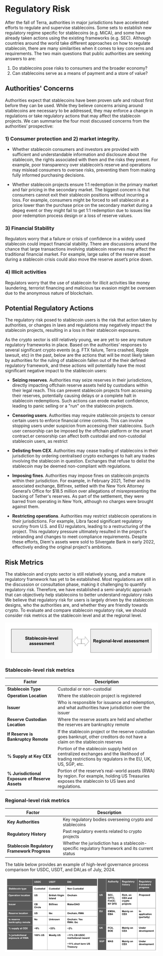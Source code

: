 # Regulatory Risk
After the fall of Terra, authorities in major jurisdictions have accelerated efforts to regulate and supervise stablecoins. Some sets to establish new regulatory regime specific for stablecoins (e.g. MiCA), and some have already taken actions using the existing frameworks (e.g. SEC). Although countries around the world take different approaches on how to regulate stablecoin, there are many similarities when it comes to key concerns and requirements. The two main questions that public authorities are seeking answers to are:

1. Do stablecoins pose risks to consumers and the broader economy?
2. Can stablecoins serve as a means of payment and a store of value?

## Authorities' Concerns
Authorities expect that stablecoins have been proven safe and robust first before they can be used. While they believe concerns arising around stablecoins are necessary to be addressed, they may enforce a change in regulations or take regulatory actions that may affect the stablecoin projects. We can summarise the four most discussed concerns from the authorities’ prospective:

### 1) Consumer protection and 2) market integrity. 
- Whether stablecoin consumers and investors are provided with sufficient and understandable information and disclosure about the stablecoin, the rights associated with them and the risks they preent. For example, poor transparency over stablecoin’s reserve and operations may mislead consumers to oversee risks, preventing them from making fully informed purchasing decisions.
  
- Whether stablecoin projects ensure 1:1 redemption in the primary market and fair pricing in the secondary market. The biggest concern is that consumers cannot exit their stablecoin positions without incurring a loss. For example, consumers might be forced to sell stablecoin at a price lower than the purchase price on the secondary market during a depeg event or they might fail to get 1:1 redemption due to issues like poor redemption process design or a loss of reserve values.

### 3) Financial Stability
Regulators worry that a failure or crisis of confidence in a widely used stablecoin could impact financial stability. There are discussions around the chance that large transactions involving stablecoin reserves may affect the traditional financial market. For example, large sales of the reserve asset during a stablecoin crisis could also move the reserve asset’s price down.

### 4) Illicit activities
Regulators worry that the use of stablecoin for illicit activities like money laundering, terrorist financing and malicious tax evasion might be overseen due to the anonymous nature of blockchain. 

## Potential Regulatory Actions
The regulatory risk posed to stablecoin users is the risk that action taken by authorities, or changes in laws and regulations may negatively impact the stablecoin projects, resulting in a loss in their stablecoin exposures. 

As the crypto sector is still relatively young, we are yet to see any mature regulatory frameworks in place. Based on the authorities’ responses to several significant crypto events (e.g. FTX failure, Terra crashed, Ripple lawsuit, etc) in the past, below are the actions that will be most likely taken by authorities for the ruling of stablecoin fallen out of the their defined regulatory framework, and these actions will potentially have the most significant negative impact to the stablecoin users:

- **Seizing reserves**. Authorities may seize reserves in their jurisdictions, directly impacting offchain reserve assets held by custodians within their legal reach. This can prevent stablecoin projects from accessing their reserves, potentially causing delays or a complete halt in stablecoin redemptions. Such actions can erode market confidence, leading to panic selling or a "run" on the stablecoin projects.

- **Censoring users**. Authorities  may require stablecoin projects to censor certain users to enforce financial crime controls. This can involve stopping users under suspicion from accessing their stablecoins. Such user censorship can be imposed by the offchain platform or the smart contract.er censorship can affect both custodial and non-custodial stablecoin users, as restrict

- **Delisting from CEX**. Authorities may cease trading of stablecoins in their jurisdiction by ordering centralised crypto exchanges to halt any trades involving the stablecoin in question. Exchanges that refuse to delist the stablecoin may be deemed non-compliant with regulations.

- **Imposing fines**. Authorities may impose fines on stablecoin projects within their jurisdiction. For example, in February 2021, Tether and its associated exchange, Bitfinex, settled with the New York Attorney General’s Office for $18.5 million over allegations of misrepresenting the backing of Tether's reserves. As part of the settlement, they were barred from operating in New York, although no charges were brought against them. 

- **Restricting operations**. Authorities may restrict stablecoin operations in their jurisdictions. For example, Libra faced significant regulatory scrutiny from U.S. and EU regulators, leading to a restructuring of the project. This regulatory pressure ultimately resulted in the project's rebranding and changes to meet compliance requirements. Despite these efforts, Diem's assets were sold to Silvergate Bank in early 2022, effectively ending the original project's ambitions.

## Risk Metrics

The stablecoin and crypto sector is still relatively young, and a mature regulatory  framework has yet to be established. Most regulations are still in the discussion or consultation phase, making it challenging to quantify regulatory risk. Therefore, we have established a semi-analytic approach that can objectively help stablecoins to better understand regulatory risks 
We believe that regulatory risk for users is largely driven by the stablecoin designs, who the authorities are,  and whether they are friendly towards crypto.
To evaluate and compare stablecoin regulatory risk, we should consider risk metrics at the stablecoin level and at the regional level.

![alt_text](https://github.com/tamamatammy/sraf/blob/main/research/images/regulatory%20high%20level.jpg)

### Stablecoin-level risk metrics

| **Factor**                          | **Description** |  
|--------------------------------------|----------------|  
| **Stablecoin Type**                  | Custodial or non-custodial |  
| **Operation Location**               | Where the stablecoin project is registered |  
| **Issuer**                           | Who is responsible for issuance and redemption, and what authorities have jurisdiction over the issuer |  
| **Reserve Custodian Location**       | Where the reserve assets are held and whether the reserves are bankruptcy remote |  
| **If Reserve is Bankruptcy Remote**  | If the stablecoin project or the reserve custodian goes bankrupt, other creditors do not have a claim on the stablecoin reserves |  
| **% Supply at Key CEX**              | Portion of the stablecoin supply held on centralized exchanges and the likelihood of trading restrictions by regulators in the EU, UK, US, SGP, etc. |  
| **% Jurisdictional Exposure of Reserve Assets** | Portion of the reserve’s real-world assets (RWA) by region. For example, holding US Treasuries exposes the stablecoin to US laws and regulations. |  


### Regional-level risk metrics

| **Factor**                              | **Description** |  
|-----------------------------------------|------------------------------------------------------------------|  
| **Key Authorities**                     | Key regulatory bodies overseeing crypto and stablecoins |  
| **Regulatory History**                   | Past regulatory events related to crypto projects |  
| **Stablecoin Regulatory Framework Progress** | Whether the jurisdiction has a stablecoin-specific regulatory framework and its current status |  

The table below provides an example of high-level governance process comparison for USDC, USDT, and DAI,as of July, 2024.

![alt_text](https://github.com/tamamatammy/sraf/blob/main/research/images/regulatory_example.jpg)


